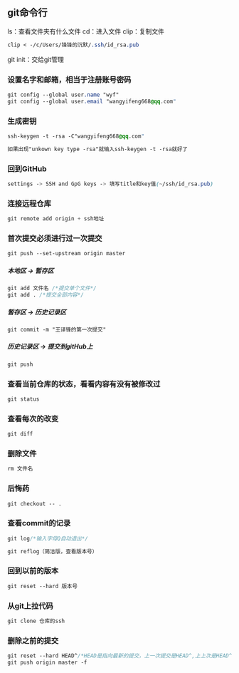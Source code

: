 ## git命令行

ls：查看文件夹有什么文件
cd：进入文件
clip：复制文件

```css
clip < -/c/Users/锋锋的沉默/.ssh/id_rsa.pub
```


git init：交给git管理

### 设置名字和邮箱，相当于注册账号密码
```css
git config --global user.name "wyf"
git config --global user.email "wangyifeng668@qq.com"
```

### 生成密钥

```css
ssh-keygen -t -rsa -C"wangyifeng668@qq.com"

```

```css
如果出现"unkown key type -rsa"就输入ssh-keygen -t -rsa就好了
```

### 回到GitHub

```css
settings -> SSH and GpG keys -> 填写title和key值(~/ssh/id_rsa.pub)
```

### 连接远程仓库

```css
git remote add origin + ssh地址
```

### 首次提交必须进行过一次提交

```css
git push --set-upstream origin master
```

##### 本地区  -> 暂存区

```css
git add 文件名 /*提交单个文件*/
git add . /*提交全部内容*/
```

##### 暂存区 -> 历史记录区

```css
git commit -m "王译锋的第一次提交"
```

##### 历史记录区 -> 提交到gitHub上

```css
git push
```

### 查看当前仓库的状态，看看内容有没有被修改过

```css
git status
```

### 查看每次的改变

```css
git diff
```

### 删除文件

```css
rm 文件名
```

### 后悔药

```css
git checkout -- .
```

### 查看commit的记录

```css
git log/*输入字母Q自动退出*/
```

```css
git reflog（简洁版，查看版本号）
```

### 回到以前的版本

```css
git reset --hard 版本号
```

### 从git上拉代码

```css
git clone 仓库的ssh
```

### 删除之前的提交

```css
git reset --hard HEAD^/*HEAD是指向最新的提交，上一次提交是HEAD^,上上次是HEAD^^,也可以写成HEAD～2 ,依次类推。*/
git push origin master -f
```


